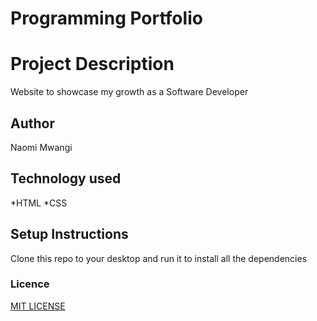 # Programming Portfolio

#   Project Description
<p> Website to showcase my growth as a Software Developer<p>

## Author
<p> Naomi Mwangi<p>

## Technology used
   *HTML
   *CSS

## Setup Instructions
Clone this repo to your desktop and run it to install all the dependencies

### Licence
[MIT LICENSE](LICENSE.txt)